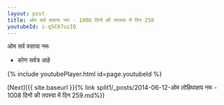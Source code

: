 ```yaml
---
layout: post
title: ओम सर्व वसाया नमः - 1008 दिनों की तपस्या में दिन 250
youtubeId: i-qSC67uzIQ
---
```

 
 
 ओम सर्व वसाया नमः  
 
 -  कोण सर्वत्र आहे 
 
  
 
  
 
 
 
 
 
 


{% include youtubePlayer.html id=page.youtubeId %}
 
[Next]({{ site.baseurl }}{% link  split1/_posts/2014-06-12-ओम लोहिथाक्षय नमः - 1008 दिनों की तपस्या में दिन 259.md%})
 
